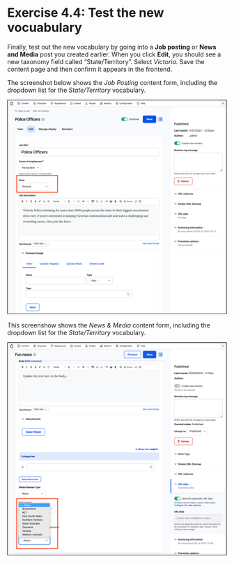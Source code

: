 # Exercise 4.4: Test the new vocuabulary

Finally, test out the new vocabulary by going into a **Job posting** or **News and Media** post you created earlier. When you click **Edit**, you should see a new taxonomy field called “State/Territory”. Select _Victoria_. Save the content page and then confirm it appears in the frontend.

The screenshot below shows the _Job Posting_ content form, including the dropdown list for the _State/Territory_ vocabulary.

![Image of add field to content type](../.gitbook/assets/Ex-4-4-Job-Posting-Form-1.png)

This screenshow shows the _News & Media_ content form, including the dropdown list for the _State/Territory_ vocabulary.

![Image of add field to content type](../.gitbook/assets/Ex-4-4-Job-News-Form-1.png)
